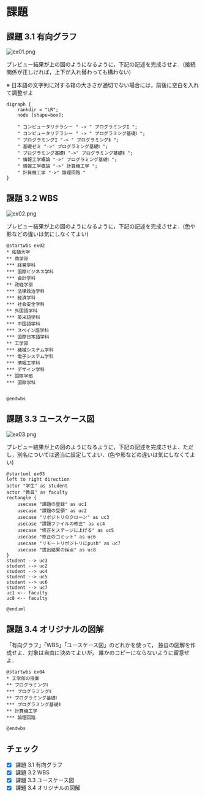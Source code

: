 # 課題

## 課題 3.1 有向グラフ

![ex01.png](ex01.png)

プレビュー結果が上の図のようになるように，下記の記述を完成させよ．(接続関係が正しければ，上下が入れ替わっても構わない)

※ 日本語の文字列に対する箱の大きさが適切でない場合には，前後に空白を入れて調整せよ

```graphviz
digraph {
    rankdir = "LR";
    node [shape=box];

    " コンピュータリテラシー " -> " プログラミングI ";
    " コンピュータリテラシー " -> " プログラミング基礎Ⅰ ";
    " プログラミングI "-> " プログラミングⅡ ";
    " 基礎ゼミ "->" プログラミング基礎Ⅰ ";
    " プログラミング基礎Ⅰ "->" プログラミング基礎Ⅱ ";
    " 情報工学概論 "->" プログラミング基礎Ⅰ ";
    " 情報工学概論 "->" 計算機工学 ";
    " 計算機工学 "->" 論理回路 "
}
```

## 課題 3.2 WBS

![ex02.png](ex02.png)

プレビュー結果が上の図のようになるように，下記の記述を完成させよ．(色や影などの違いは気にしなくてよい)

```plantUML
@startwbs ex02
* 拓殖大学
** 商学部
*** 経営学科
*** 国際ビジネス学科
*** 会計学科
** 政経学部
*** 法律政治学科
*** 経済学科
*** 社会安全学科
** 外国語学科
*** 英米語学科
*** 中国語学科
*** スペイン語学科
*** 国際日本語学科
** 工学部
*** 機械システム学科
*** 電子システム学科
*** 情報工学科
*** デザイン学科
** 国際学部
*** 国際学科


@endwbs
```

## 課題 3.3 ユースケース図

![ex03.png](ex03.png)

プレビュー結果が上の図のようになるように，下記の記述を完成させよ．ただし，別名については適当に設定してよい．(色や影などの違いは気にしなくてよい)

```plantUML
@startuml ex03
left to right direction
actor "学生" as student
actor "教員" as faculty
rectangle {
    usecase "課題の登録" as uc1
    usecase "課題の受領" as uc2
    usecase "リポジトリのクローン" as uc3
    usecase "課題ファイルの修正" as uc4
    usecase "修正をステージに上げる" as uc5
    usecase "修正のコミット" as uc6
    usecase "リモートリポジトリにpush" as uc7
    usecase "提出結果の採点" as uc8
}
student --> uc3
student --> uc2
student --> uc4
student --> uc5
student --> uc6
student --> uc7
uc1 <-- faculty
uc8 <-- faculty

@enduml
```

## 課題 3.4 オリジナルの図解

「有向グラフ」「WBS」「ユースケース図」のどれかを使って，
独自の図解を作成せよ．対象は自由に決めてよいが，
誰かのコピーにならないように留意せよ．
```plantUML
@startwbs ex04
* 工学部の授業
** プログラミングⅠ
*** プログラミングⅡ
** プログラミング基礎Ⅰ
*** プログラミング基礎Ⅱ
** 計算機工学
*** 論理回路

@endwbs 

```


## チェック
- [x] 課題 3.1 有向グラフ
- [x] 課題 3.2 WBS
- [x] 課題 3.3 ユースケース図
- [x] 課題 3.4 オリジナルの図解
